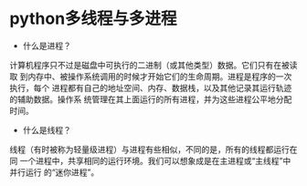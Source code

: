 # python多线程与多进程

- 什么是进程？

计算机程序只不过是磁盘中可执行的二进制（或其他类型）数据。它们只有在被读取
到内存中、被操作系统调用的时候才开始它们的生命周期。进程是程序的一次执行，每个
进程都有自己的地址空间、内存、数据栈，以及其他记录其运行轨迹的辅助数据。操作系
统管理在其上面运行的所有进程，并为这些进程公平地分配时间。

- 什么是线程？

线程（有时被称为轻量级进程）与进程有些相似，不同的是，所有的线程都运行在同
一个进程中，共享相同的运行环境。我们可以想象成是在主进程或“主线程”中并行运行
的“迷你进程”。